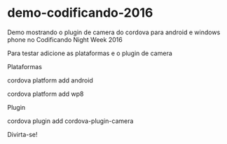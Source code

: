 # demo-codificando-2016
Demo mostrando o plugin de camera do cordova para android e windows phone no Codificando Night Week 2016

Para testar adicione as plataformas e o plugin de camera

Plataformas

cordova platform add android

cordova platform add wp8

Plugin

cordova plugin add cordova-plugin-camera

Divirta-se!
